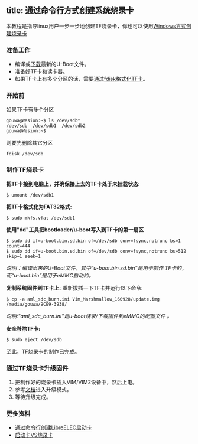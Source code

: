 title: 通过命令行方式创建系统烧录卡
---

本教程是指导linux用户一步一步地创建TF烧录卡，你也可以使用[Windows方式创建烧录卡](/zh-cn/vim1/UpgradeViaTFBurningCard.html)

### 准备工作
* 编译或[下载](/zh-cn/vim1/Firmware.html)最新的U-Boot文件。
* 准备好TF卡和读卡器。
* 如果TF卡上有多个分区的话，需要[通过fdisk格式化TF卡](/zh-cn/vim1/CreateBurnCardViaCLI.html)。

### 开始前
如果TF卡有多个分区
```
gouwa@Wesion:~$ ls /dev/sdb*
/dev/sdb  /dev/sdb1  /dev/sdb2
gouwa@Wesion:~$ 
```
则要先删除其它分区
```
fdisk /dev/sdb
```

### 制作TF烧录卡
**把TF卡接到电脑上，并确保接上去的TF卡处于未挂载状态:**
```
$ umount /dev/sdb1
```
**把TF卡格式化为FAT32格式:**
```
$ sudo mkfs.vfat /dev/sdb1 
```
**使用"dd"工具把bootloader/u-boot写入到TF卡的第一扇区**
```
$ sudo dd if=u-boot.bin.sd.bin of=/dev/sdb conv=fsync,notrunc bs=1 count=444
$ sudo dd if=u-boot.bin.sd.bin of=/dev/sdb conv=fsync,notrunc bs=512 skip=1 seek=1
```
_说明：编译出来的U-Boot文件，其中“u-boot.bin.sd.bin”是用于制作 TF卡的，而“u-boot.bin”是用于eMMC启动的。_

**复制系统固件到TF卡上:**
重新拔插一下TF卡并运行以下命令:
```
$ cp -a aml_sdc_burn.ini Vim_Marshmallow_160928/update.img /media/gouwa/9CE9-3938/
```
 _说明:"aml_sdc_burn.ini"是u-boot烧录/下载固件到eMMC的配置文件 。_

**安全移除TF卡:**
```
$ sudo eject /dev/sdb
```
至此，TF烧录卡的制作已完成。

### 通过TF烧录卡升级固件
1. 把制作好的烧录卡插入VIM/VIM2设备中，然后上电。
2. 参考[文档](/zh-cn/vim1/HowtoBootIntoUpgradeMode.html)进入升级模式。
3. 等待升级完成。

### 更多资料
* [通过命令行创建LibreELEC启动卡](/zh-cn/vim1/CreateLibreELECBootCardViaCLI.html)
* [启动卡VS烧录卡](/zh-cn/vim1/BootingCardVsBurningCard.html)

